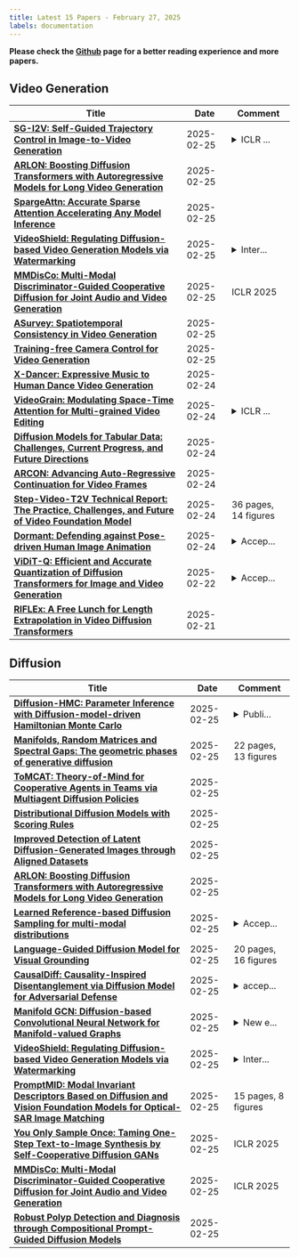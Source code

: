```yaml
---
title: Latest 15 Papers - February 27, 2025
labels: documentation
---
```

**Please check the [Github](https://github.com/zezhishao/MTS_Daily_ArXiv) page for a better reading experience and more papers.**

## Video Generation
| **Title** | **Date** | **Comment** |
| --- | --- | --- |
| **[SG-I2V: Self-Guided Trajectory Control in Image-to-Video Generation](http://arxiv.org/abs/2411.04989v3)** | 2025-02-25 | <details><summary>ICLR ...</summary><p>ICLR 2025. Project page: https://kmcode1.github.io/Projects/SG-I2V/</p></details> |
| **[ARLON: Boosting Diffusion Transformers with Autoregressive Models for Long Video Generation](http://arxiv.org/abs/2410.20502v2)** | 2025-02-25 |  |
| **[SpargeAttn: Accurate Sparse Attention Accelerating Any Model Inference](http://arxiv.org/abs/2502.18137v1)** | 2025-02-25 |  |
| **[VideoShield: Regulating Diffusion-based Video Generation Models via Watermarking](http://arxiv.org/abs/2501.14195v2)** | 2025-02-25 | <details><summary>Inter...</summary><p>International Conference on Learning Representations (ICLR) 2025</p></details> |
| **[MMDisCo: Multi-Modal Discriminator-Guided Cooperative Diffusion for Joint Audio and Video Generation](http://arxiv.org/abs/2405.17842v2)** | 2025-02-25 | ICLR 2025 |
| **[ASurvey: Spatiotemporal Consistency in Video Generation](http://arxiv.org/abs/2502.17863v1)** | 2025-02-25 |  |
| **[Training-free Camera Control for Video Generation](http://arxiv.org/abs/2406.10126v4)** | 2025-02-25 |  |
| **[X-Dancer: Expressive Music to Human Dance Video Generation](http://arxiv.org/abs/2502.17414v1)** | 2025-02-24 |  |
| **[VideoGrain: Modulating Space-Time Attention for Multi-grained Video Editing](http://arxiv.org/abs/2502.17258v1)** | 2025-02-24 | <details><summary>ICLR ...</summary><p>ICLR 2025, code and demos are available at https://knightyxp.github.io/VideoGrain_project_page/</p></details> |
| **[Diffusion Models for Tabular Data: Challenges, Current Progress, and Future Directions](http://arxiv.org/abs/2502.17119v1)** | 2025-02-24 |  |
| **[ARCON: Advancing Auto-Regressive Continuation for Video Frames](http://arxiv.org/abs/2412.03758v2)** | 2025-02-24 |  |
| **[Step-Video-T2V Technical Report: The Practice, Challenges, and Future of Video Foundation Model](http://arxiv.org/abs/2502.10248v3)** | 2025-02-24 | 36 pages, 14 figures |
| **[Dormant: Defending against Pose-driven Human Image Animation](http://arxiv.org/abs/2409.14424v2)** | 2025-02-24 | <details><summary>Accep...</summary><p>Accepted by USENIX Security 2025</p></details> |
| **[ViDiT-Q: Efficient and Accurate Quantization of Diffusion Transformers for Image and Video Generation](http://arxiv.org/abs/2406.02540v3)** | 2025-02-22 | <details><summary>Accep...</summary><p>Accepted at ICLR 2025, Project Page: https://a-suozhang.xyz/viditq.github.io/</p></details> |
| **[RIFLEx: A Free Lunch for Length Extrapolation in Video Diffusion Transformers](http://arxiv.org/abs/2502.15894v1)** | 2025-02-21 |  |

## Diffusion
| **Title** | **Date** | **Comment** |
| --- | --- | --- |
| **[Diffusion-HMC: Parameter Inference with Diffusion-model-driven Hamiltonian Monte Carlo](http://arxiv.org/abs/2405.05255v2)** | 2025-02-25 | <details><summary>Publi...</summary><p>Published in ApJ, Updated with the accepted version</p></details> |
| **[Manifolds, Random Matrices and Spectral Gaps: The geometric phases of generative diffusion](http://arxiv.org/abs/2410.05898v6)** | 2025-02-25 | 22 pages, 13 figures |
| **[ToMCAT: Theory-of-Mind for Cooperative Agents in Teams via Multiagent Diffusion Policies](http://arxiv.org/abs/2502.18438v1)** | 2025-02-25 |  |
| **[Distributional Diffusion Models with Scoring Rules](http://arxiv.org/abs/2502.02483v2)** | 2025-02-25 |  |
| **[Improved Detection of Latent Diffusion-Generated Images through Aligned Datasets](http://arxiv.org/abs/2410.11835v2)** | 2025-02-25 |  |
| **[ARLON: Boosting Diffusion Transformers with Autoregressive Models for Long Video Generation](http://arxiv.org/abs/2410.20502v2)** | 2025-02-25 |  |
| **[Learned Reference-based Diffusion Sampling for multi-modal distributions](http://arxiv.org/abs/2410.19449v2)** | 2025-02-25 | <details><summary>Accep...</summary><p>Accepted at ICLR 2025</p></details> |
| **[Language-Guided Diffusion Model for Visual Grounding](http://arxiv.org/abs/2308.09599v3)** | 2025-02-25 | 20 pages, 16 figures |
| **[CausalDiff: Causality-Inspired Disentanglement via Diffusion Model for Adversarial Defense](http://arxiv.org/abs/2410.23091v7)** | 2025-02-25 | <details><summary>accep...</summary><p>accepted by NeurIPS 2024</p></details> |
| **[Manifold GCN: Diffusion-based Convolutional Neural Network for Manifold-valued Graphs](http://arxiv.org/abs/2401.14381v2)** | 2025-02-25 | <details><summary>New e...</summary><p>New experiments, an ablation study, and a more general nonlinear activation function were added</p></details> |
| **[VideoShield: Regulating Diffusion-based Video Generation Models via Watermarking](http://arxiv.org/abs/2501.14195v2)** | 2025-02-25 | <details><summary>Inter...</summary><p>International Conference on Learning Representations (ICLR) 2025</p></details> |
| **[PromptMID: Modal Invariant Descriptors Based on Diffusion and Vision Foundation Models for Optical-SAR Image Matching](http://arxiv.org/abs/2502.18104v1)** | 2025-02-25 | 15 pages, 8 figures |
| **[You Only Sample Once: Taming One-Step Text-to-Image Synthesis by Self-Cooperative Diffusion GANs](http://arxiv.org/abs/2403.12931v6)** | 2025-02-25 | ICLR 2025 |
| **[MMDisCo: Multi-Modal Discriminator-Guided Cooperative Diffusion for Joint Audio and Video Generation](http://arxiv.org/abs/2405.17842v2)** | 2025-02-25 | ICLR 2025 |
| **[Robust Polyp Detection and Diagnosis through Compositional Prompt-Guided Diffusion Models](http://arxiv.org/abs/2502.17951v1)** | 2025-02-25 |  |

